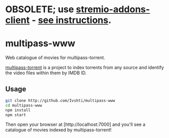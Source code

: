 # OBSOLETE; use [stremio-addons-client](http://github.com/Ivshti/stremio-addons-client) - [see instructions](https://github.com/jaruba/multipass-torrent#gui).

# multipass-www

Web catalogue of movies for multipass-torrent.

[multipass-torrent](http://github.com/Ivshti/multipass-torrent) is a project to index torrents from any source and identify the video files within them by IMDB ID.

Usage
---------
```bash
git clone http://github.com/Ivshti/multipass-www
cd multipass-www 
npm install
npm start
```

Then open your browser at [http://localhost:7000] and you'll see a catalogue of movies indexed by multipass-torrent!

